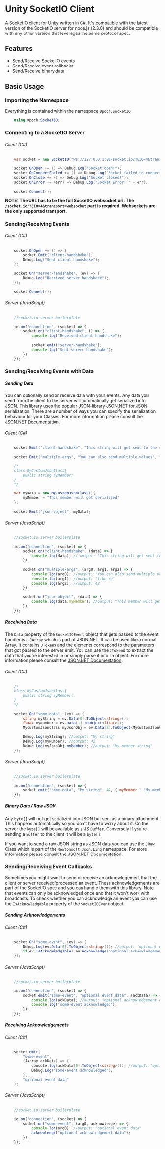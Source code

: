 # Unity SocketIO Client
A SocketIO client for Unity written in C#.
It's compatible with the latest version of the SocketIO server for node.js (2.3.0) and should be compatible with any other version that leverages the same protocol spec.

## Features
- Send/Receive SocketIO events
- Send/Receive event callbacks
- Send/Receive binary data

## Basic Usage
### Importing the Namespace
Everything is contained within the namespace `Dpoch.SocketIO`
```cs
    using Dpoch.SocketIO;
```
### Connecting to a SocketIO Server
###### Client (C#)
```cs
    var socket = new SocketIO("ws://127.0.0.1:80/socket.io/?EIO=4&transport=websocket");
    
    socket.OnOpen += () => Debug.Log("Socket open!");
    socket.OnConnectFailed += () => Debug.Log("Socket failed to connect!");
    socket.OnClose += () => Debug.Log("Socket closed!");
    socket.OnError += (err) => Debug.Log("Socket Error: " + err);
    
    socket.Connect();
```
__NOTE: The URL has to be the full SocketIO websocket url. The `/socket.io/?EIO=4&transport=websocket` part is required. Websockets are the only supported transport.__

### Sending/Receiving Events

###### Client (C#)
```cs
    socket.OnOpen += () => {
        socket.Emit("client-handshake");
        Debug.Log("Sent client handshake");
    };
    
    socket.On("server-handshake", (ev) => {
        Debug.Log("Received server handshake");
    });
    
    socket.Connect();
```

###### Server (JavaScript)
```javascript
    //socket.io server boilerplate
    
    io.on("connection", (socket) => {
        socket.on("client-handshake", () => {
            console.log("Received client handshake");
            
            socket.emit("server-handshake");
            console.log("Sent server handshake");
        });
    });
```

### Sending/Receiving Events with Data

##### Sending Data
You can optionally send or receive data with your events. Any data you send from the client to the server will automatically get serialized into JSON. This library uses the popular JSON-library JSON.NET for JSON serialization. There are a number of ways you can specify the serialization behaviour for your Classes. For more information please consult the [JSON.NET Documentation](http://www.newtonsoft.com/json/help/html/SerializationAttributes.htm).

###### Client (C#)
```cs
    socket.Emit("client-handshake", "This string will get sent to the server");
    
    socket.Emit("multiple-args", "You can also send multiple values", "like so", 42f);
    
	/*
    class MyCustomJsonClass{
        public string myMember;
    }
    */

    var myData = new MyCustomJsonClass(){
        myMember = "This member will get serialized"
    };
    
    socket.Emit("json-object", myData);
```

###### Server (JavaScript)
```javascript
    //socket.io server boilerplate
    
    io.on("connection", (socket) => {
        socket.on("client-handshake", (data) => {
            console.log(data); // output: "This string will get sent to the server"
        });
        
        socket.on("multiple-args", (arg0, arg1, arg2) => {
            console.log(arg0); //output: "You can also send multiple values"
            console.log(arg1); //output: "like so"
            console.log(arg2); //output: 42
        });
        
        socket.on("json-object", (data) => {
            console.log(data.myMember); //output: "This member will get serialized"
        });
    });
```

##### Receiving Data
The `Data` property of the `SocketIOEvent` object that gets passed to the event handler is a `JArray` which is part of JSON.NET. It can be used like a normal Array. It contains `JToken`s and the elements correspond to the parameters that got passed to the server emit. You can use the `JToken`s to extract the data that you're interested in or simply parse it into an object. For more information please consult the [JSON.NET Documentation](http://www.newtonsoft.com/json/help/html/T_Newtonsoft_Json_Linq_JToken.htm).

###### Client (C#)
```cs
	/*
    class MyCustomJsonClass{
        public string myMember;
    }
	*/
    
    socket.On("some-data", (ev) => {
        string myString = ev.Data[0].ToObject<string>();
        float myNumber = ev.Data[1].ToObject<float>();
        MyCustomJsonClass myJsonObj = ev.Data[2].ToObject<MyCustomJsonClass>();
        
        Debug.Log(myString); //output: "My string"
        Debug.Log(myNumber); //output: 42
        Debug.Log(myJsonObj.myMember); //output: "My member string"
    });
```

###### Server (JavaScript)
```javascript
    //socket.io server boilerplate
    
    io.on("connection", (socket) => {
        socket.emit("some-data", "My string", 42, { myMember : "My member string" });
    });
```

##### Binary Data / Raw JSON
Any `byte[]` will not get serialized into JSON but sent as a binary attachment. This happens automatically so you don't have to worry about it. On the server the `byte[]` will be available as a JS `Buffer`. Conversely if you're sending a `Buffer` to the client it will be a `byte[]`.

If you want to send a raw JSON string as JSON data you can use the `JRaw` Class which is part of the `Newtonsoft.Json.Linq` namespace. For more information please consult the [JSON.NET Documentation](http://www.newtonsoft.com/json/help/html/T_Newtonsoft_Json_Linq_JRaw.htm).

### Sending/Receiving Event Callbacks
Sometimes you might want to send or receive an acknowlegement that the client or server received/processed an event. These acknowledgements are part of the SocketIO spec and you can handle them with this library.
Note that events can only be acknowledged once and that it won't work with broadcasts.
To check whether you can acknowledge an event you can use the `IsAcknowledgable` property of the `SocketIOEvent` object.

##### Sending Acknowledgements
###### Client (C#)
```cs
    socket.On("some-event", (ev) => {
        Debug.Log(ev.Data[0].ToObject<string>()); //output: "optional event data"
        if(ev.IsAcknowledgable) ev.Acknowledge("optional acknowledgement data");
    });
```

###### Server (JavaScript)
```javascript
    //socket.io server boilerplate
    
    io.on("connection", (socket) => {
        socket.emit("some-event", "optional event data", (ackData) => {
            console.log(ackData); //output: "optional acknowledgement data"
            console.log("some-event acknowledged");
        });
    });
```

##### Receiving Acknowledgements
###### Client (C#)
```cs
    socket.Emit(
        "some-event", 
        (JArray ackData) => {
            console.log(ackData[0].ToObject<string>()); //output: "optional acknowlegdement data"
            Debug.Log("some-event acknowledged");
        },
        "optional event data"
    );
```

###### Server (JavaScript)
```javascript
    //socket.io server boilerplate
    
    io.on("connection", (socket) => {
        socket.on("some-event", (arg0, acknowledge) => {
            console.log(arg0); //output: "optional event data"
            acknowledge("optional acknowledgement data");
        });
    });
```

